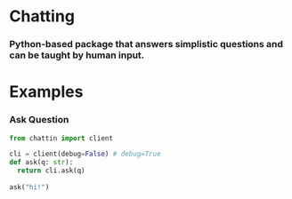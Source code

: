 # Chatting
### Python-based package that answers simplistic questions and can be taught by human input.

# Examples
### Ask Question
```py
from chattin import client

cli = client(debug=False) # debug=True
def ask(q: str):
  return cli.ask(q)
  
ask("hi!")
```
